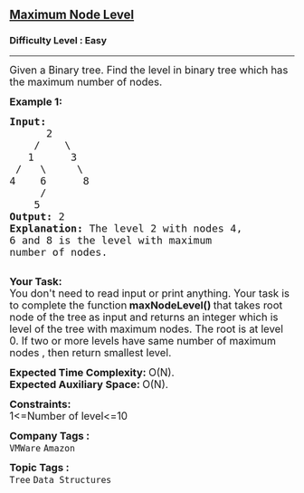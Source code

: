 <h2><a href="https://www.geeksforgeeks.org/problems/maximum-node-level/1">Maximum Node Level</a></h2><h3>Difficulty Level : Easy</h3><hr><div class="problems_problem_content__Xm_eO"><p><span style="font-size:18px">Given a Binary tree.&nbsp;Find the level in&nbsp;binary tree which has the maximum number of nodes.</span></p>

<p><span style="font-size:18px"><strong>Example 1:</strong></span></p>

<pre><span style="font-size:18px"><strong>Input:
</strong>      2
    /    \ 
   1      3
 /   \     \
4    6      8
     / 
    5<strong>
Output: </strong>2<strong>
Explanation: </strong>The level 2 with nodes 4,
6 and 8 is the level with maximum
number of nodes.&nbsp;</span></pre>

<p><br>
<span style="font-size:18px"><strong>Your Task:</strong><br>
You don't need to read input or print anything. Your task is to complete the function</span><span style="font-size:18px"><strong>&nbsp;maxNodeLevel()&nbsp;</strong>that takes root node of the tree<strong>&nbsp;</strong>as input and returns an integer which is level of the tree with maximum nodes.&nbsp;The root is at level 0. If two or more levels have same number of maximum nodes , then return smallest level.</span></p>

<p><span style="font-size:18px"><strong>Expected Time Complexity:&nbsp;</strong>O(N).<br>
<strong>Expected Auxiliary Space:&nbsp;</strong>O(N).</span></p>

<p><span style="font-size:18px"><strong>Constraints:</strong><br>
1&lt;=Number of level&lt;=10</span></p>
</div><p><span style=font-size:18px><strong>Company Tags : </strong><br><code>VMWare</code>&nbsp;<code>Amazon</code>&nbsp;<br><p><span style=font-size:18px><strong>Topic Tags : </strong><br><code>Tree</code>&nbsp;<code>Data Structures</code>&nbsp;